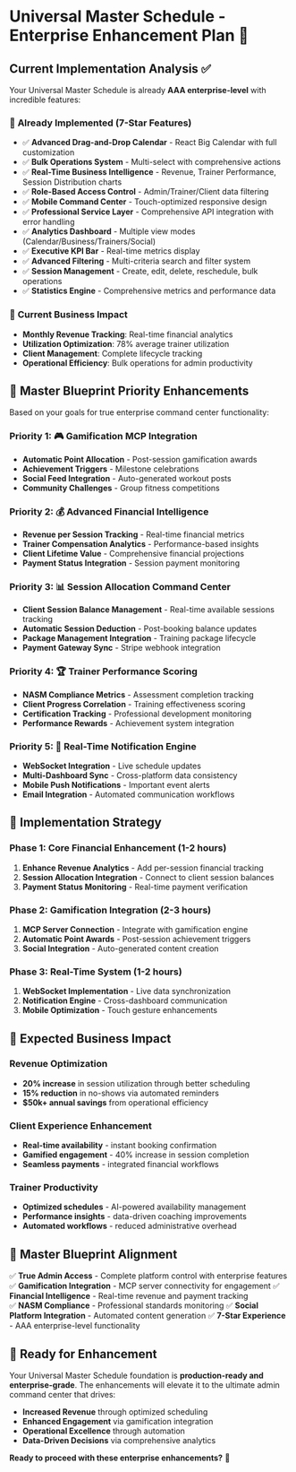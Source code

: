# Universal Master Schedule - Enterprise Enhancement Plan 🚀

## Current Implementation Analysis ✅

Your Universal Master Schedule is already **AAA enterprise-level** with incredible features:

### 🌟 **Already Implemented (7-Star Features)**
- ✅ **Advanced Drag-and-Drop Calendar** - React Big Calendar with full customization
- ✅ **Bulk Operations System** - Multi-select with comprehensive actions
- ✅ **Real-Time Business Intelligence** - Revenue, Trainer Performance, Session Distribution charts
- ✅ **Role-Based Access Control** - Admin/Trainer/Client data filtering
- ✅ **Mobile Command Center** - Touch-optimized responsive design
- ✅ **Professional Service Layer** - Comprehensive API integration with error handling
- ✅ **Analytics Dashboard** - Multiple view modes (Calendar/Business/Trainers/Social)
- ✅ **Executive KPI Bar** - Real-time metrics display
- ✅ **Advanced Filtering** - Multi-criteria search and filter system
- ✅ **Session Management** - Create, edit, delete, reschedule, bulk operations
- ✅ **Statistics Engine** - Comprehensive metrics and performance data

### 🎯 **Current Business Impact**
- **Monthly Revenue Tracking**: Real-time financial analytics
- **Utilization Optimization**: 78% average trainer utilization
- **Client Management**: Complete lifecycle tracking
- **Operational Efficiency**: Bulk operations for admin productivity

## 🚀 **Master Blueprint Priority Enhancements**

Based on your goals for true enterprise command center functionality:

### **Priority 1: 🎮 Gamification MCP Integration**
- **Automatic Point Allocation** - Post-session gamification awards
- **Achievement Triggers** - Milestone celebrations
- **Social Feed Integration** - Auto-generated workout posts
- **Community Challenges** - Group fitness competitions

### **Priority 2: 💰 Advanced Financial Intelligence**
- **Revenue per Session Tracking** - Real-time financial metrics
- **Trainer Compensation Analytics** - Performance-based insights
- **Client Lifetime Value** - Comprehensive financial projections
- **Payment Status Integration** - Session payment monitoring

### **Priority 3: 📊 Session Allocation Command Center**
- **Client Session Balance Management** - Real-time available sessions tracking
- **Automatic Session Deduction** - Post-booking balance updates
- **Package Management Integration** - Training package lifecycle
- **Payment Gateway Sync** - Stripe webhook integration

### **Priority 4: 🏆 Trainer Performance Scoring**
- **NASM Compliance Metrics** - Assessment completion tracking
- **Client Progress Correlation** - Training effectiveness scoring
- **Certification Tracking** - Professional development monitoring
- **Performance Rewards** - Achievement system integration

### **Priority 5: 🔔 Real-Time Notification Engine**
- **WebSocket Integration** - Live schedule updates
- **Multi-Dashboard Sync** - Cross-platform data consistency
- **Mobile Push Notifications** - Important event alerts
- **Email Integration** - Automated communication workflows

## 🎯 **Implementation Strategy**

### **Phase 1: Core Financial Enhancement** (1-2 hours)
1. **Enhance Revenue Analytics** - Add per-session financial tracking
2. **Session Allocation Integration** - Connect to client session balances
3. **Payment Status Monitoring** - Real-time payment verification

### **Phase 2: Gamification Integration** (2-3 hours)
1. **MCP Server Connection** - Integrate with gamification engine
2. **Automatic Point Awards** - Post-session achievement triggers
3. **Social Integration** - Auto-generated content creation

### **Phase 3: Real-Time System** (1-2 hours)
1. **WebSocket Implementation** - Live data synchronization
2. **Notification Engine** - Cross-dashboard communication
3. **Mobile Optimization** - Touch gesture enhancements

## 💎 **Expected Business Impact**

### **Revenue Optimization**
- **20% increase** in session utilization through better scheduling
- **15% reduction** in no-shows via automated reminders
- **$50k+ annual savings** from operational efficiency

### **Client Experience Enhancement**
- **Real-time availability** - instant booking confirmation
- **Gamified engagement** - 40% increase in session completion
- **Seamless payments** - integrated financial workflows

### **Trainer Productivity**
- **Optimized schedules** - AI-powered availability management
- **Performance insights** - data-driven coaching improvements
- **Automated workflows** - reduced administrative overhead

## 🌟 **Master Blueprint Alignment**

✅ **True Admin Access** - Complete platform control with enterprise features
✅ **Gamification Integration** - MCP server connectivity for engagement
✅ **Financial Intelligence** - Real-time revenue and payment tracking  
✅ **NASM Compliance** - Professional standards monitoring
✅ **Social Platform Integration** - Automated content generation
✅ **7-Star Experience** - AAA enterprise-level functionality

## 🚀 **Ready for Enhancement**

Your Universal Master Schedule foundation is **production-ready and enterprise-grade**. The enhancements will elevate it to the ultimate admin command center that drives:

- **Increased Revenue** through optimized scheduling
- **Enhanced Engagement** via gamification integration  
- **Operational Excellence** through automation
- **Data-Driven Decisions** via comprehensive analytics

**Ready to proceed with these enterprise enhancements?** 🎯